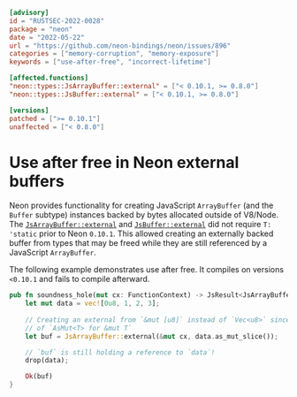 ```toml
[advisory]
id = "RUSTSEC-2022-0028"
package = "neon"
date = "2022-05-22"
url = "https://github.com/neon-bindings/neon/issues/896"
categories = ["memory-corruption", "memory-exposure"]
keywords = ["use-after-free", "incorrect-lifetime"]

[affected.functions]
"neon::types::JsArrayBuffer::external" = ["< 0.10.1, >= 0.8.0"]
"neon::types::JsBuffer::external" = ["< 0.10.1, >= 0.8.0"]

[versions]
patched = [">= 0.10.1"]
unaffected = ["< 0.8.0"]
```

# Use after free in Neon external buffers

Neon provides functionality for creating JavaScript `ArrayBuffer` (and the `Buffer` subtype) instances backed by bytes allocated outside of V8/Node. The [`JsArrayBuffer::external`](https://docs.rs/neon/0.10.0/neon/types/struct.JsArrayBuffer.html#method.external) and [`JsBuffer::external`](https://docs.rs/neon/0.10.0/neon/types/struct.JsBuffer.html#method.external) did not require `T: 'static` prior to Neon `0.10.1`. This allowed creating an externally backed buffer from types that may be freed while they are still referenced by a JavaScript `ArrayBuffer`.

The following example demonstrates use after free. It compiles on versions `<0.10.1` and fails to compile afterward.

```rust
pub fn soundness_hole(mut cx: FunctionContext) -> JsResult<JsArrayBuffer> {
    let mut data = vec![0u8, 1, 2, 3];
    
    // Creating an external from `&mut [u8]` instead of `Vec<u8>` since there is a blanket impl
    // of `AsMut<T> for &mut T`
    let buf = JsArrayBuffer::external(&mut cx, data.as_mut_slice());

    // `buf` is still holding a reference to `data`!
    drop(data);

    Ok(buf)
}
```

